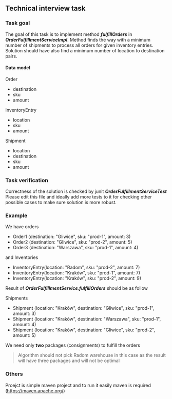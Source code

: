 ## Technical interview task

### Task goal

The goal of this task is to implement method ***fulfillOrders*** in ***OrderFulfillmentServiceImpl***.
Method finds the way with a minimum number of shipments to process all orders for given inventory entries.
Solution should have also find a minimum number of location to destination pairs.

#### Data model

Order
- destination
- sku
- amount

InventoryEntry
- location
- sku
- amount

Shipment
- location
- destination
- sku
- amount

### Task verification

Correctness of the solution is checked by junit ***OrderFulfillmentServiceTest***
Please edit this file and ideally add more tests to it for checking other possible cases to make sure solution is more robust.

### Example

We have orders
* Order1 (destination: "Gliwice", sku: "prod-1", amount: 3)
* Order2 (destination: "Gliwice", sku: "prod-2", amount: 5)
* Order3 (destination: "Warszawa", sku: "prod-1", amount: 4)

and Inventories

* InventoryEntry(location: "Radom", sku: "prod-2", amount: 7)
* InventoryEntry(location: "Kraków", sku: "prod-1", amount: 7)
* InventoryEntry(location: "Kraków", sku: "prod-2", amount: 9)


Result of ***OrderFulfillmentService***.***fulfillOrders*** should be as follow

Shipments
* Shipment (location: "Kraków", destination: "Gliwice", sku: "prod-1", amount: 3)
* Shipment (location: "Kraków", destination: "Warszawa", sku: "prod-1", amount: 4)
* Shipment (location: "Kraków", destination: "Gliwice", sku: "prod-2", amount: 5)

We need only **two** packages (consignments) to fulfill the orders

> Algorithm should not pick Radom warehouse in this case as the result will have three packages and will not be optimal

### Others
Proejct is simple maven project and to run it easily maven is required (https://maven.apache.org/)

